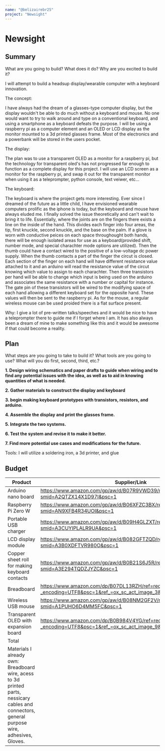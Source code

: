 ```yaml
---
name: "@belizairebr25"
project: "Newsight"
---
```


# Newsight

## Summary

<p>What are you going to build? What does it do? Why are you excited to build it?</p>
I will attempt to build a headsup display/wearable computer with a keyboard innovation.
<p>The concept:</p>
<p>I have always had the dream of a glasses-type computer display, but the display wouldn't be able to do much without a keyboard and mouse. No one would want to try to walk around and type on a conventional keyboard, and using a smartphone as a keyboard defeats the purpose. I will be using a raspberry pi as a computer element and an OLED or LCD display as the monitor mounted to a 3d printed glasses frame. Most of the electronics and a powerbank will be stored in the users pocket.</p>
<p>The display:</p>
<p>The plan was to use a transparent OLED as a monitor for a raspberry pi, but the technology for transparent oled's has not progressed far enough to function as a complete display for this project. I will use an LCD screen as a monitor for the raspberry pi, and swap it out for the transparent monitor when using it as a teleprompter, python console, text veiwer, etc...</p>
The keyboard:
<p>The keyboard is where the project gets more interesting. Ever since I dreamed of the future as a little child, I have envisioned wearable computers prolific as the iphone is today, but the keyboard and mouse have always eluded me. I finally solved the issue theoretically and can't wait to bring it to life. Essentially, where the joints are on the fingers there exists a line on the inside of the hand. This divides each finger into four areas, the tip, first knuckle, second knuckle, and the base on the palm. If a glove is worn with conductive peices on each space throughought both hands, there will be enough isolated areas for use as a keyboard(provided shift, number mode, and special charachter mode options are utilized). Then the thumb could have a contact wired to the positive of a low-voltage dc power supply. When the thumb contacts a part of the finger the circut is closed. Each section of the finger on each hand will have different resistance value attached to it and an arduino will read the resistance value of the circut knowing which value to assign to each charachter. Then three transistors per hand will be able to change which input is being used on the arduino and associates the same resistance with a number or capital for instance. The gate pin of these transistors will be wired to the modifying space of each hand allowing a different keyboard set for the opposite hand. These values will then be sent to the raspberry pi. As for the mouse, a regular wireless mouse can be used proided there is a flat surface present.</p>
Why: I give a lot of pre-written talks/speeches and it would be nice to have a teleprompter there to guide me if I forget where I am. It has also always been a dream of mine to make something like this and it would be awesome if that could become a reality.


## Plan

<p>What steps are you going to take to build it? What tools are you going to use? What will you do first, second, third, etc.?</p>
<p><b>1. Design wiring schematics and paper drafts to guide when wiring and to find any potential issues with the idea, as well as to aid in knowing quantities of what is needed.</p>
2. Gather materials to construct the display and keyboard
<p>3. begin making keyboard prototypes with transistors, resistors, and arduino.</p>
4. Assemble the display and print the glasses frame.
<p>5. Integrate the two systems.</p>
6. Test the system and revise it to make it better.
<p>7. Find more potential use cases and modifications for the future.</b></p>


Tools: I will utilize a soldering iron, a 3d printer, and glue

## Budget

| Product         | Supplier/Link                         | Cost   |
| --------------- | ------------------------------------- | ------ |
|  Arduino nano board | https://www.amazon.com/gp/aw/d/B07R9VWD39/ref=ox_sc_act_image_10?smid=A2QTZX14X1D97I&psc=1 | $12.99  |  BJT transistor and resistor set  |  https://www.amazon.com/gp/aw/d/B07G46LNCG/ref=ox_sc_act_image_8?smid=A2WIZBA4LZM5RA&psc=1  | $7.99 |
|  Raspberry Pi Zero W  |  https://www.amazon.com/gp/aw/d/B06XFZC3BX/ref=ox_sc_act_image_7?smid=AN9XFB4R34UOI&psc=1  | $62.90 |
|  Portable USB charger  |  https://www.amazon.com/gp/aw/d/B09H4GLZXT/ref=ox_sc_act_image_6?smid=A3CUYIPLALR9UA&psc=1  | $34.90 |
|  LCD display module  |   https://www.amazon.com/gp/aw/d/B082GFTZQD/ref=ox_sc_act_image_5?smid=A3B0XDFTVR980O&psc=1  | $14.75 |
|  Copper sheet roll for making keyboard contacts  |  https://www.amazon.com/gp/aw/d/B0B21S6J5R/ref=ox_sc_act_image_4?smid=A3E294TQDZJYZC&psc=1  | $13.59 |
|  Breadboard  |  https://www.amazon.com/dp/B07DL13RZH/ref=redir_mobile_desktop?_encoding=UTF8&psc=1&ref_=ox_sc_act_image_3&smid=AX8SR0V05IQ2E  | $13.99 |
|  Wireless USB mouse  |  https://www.amazon.com/gp/aw/d/B08NM2GF2V/ref=ox_sc_act_image_2?smid=A1PUHO6D4MM5FC&psc=1  | $10.93 |
| Transparent OLED with expansion board |  https://www.amazon.com/dp/B0B984V4YG/ref=redir_mobile_desktop?_encoding=UTF8&psc=1&ref_=ox_sc_act_image_9&smid=A3B0XDFTVR980O | $26.89 |
|    Total    |                                       | $215.06  |
|  Materials I already own: Breadboard wire, acess to 3d printed parts, nessicary cables and connectors, general purpose wire, adhesives, Gloves.|  |$0|

